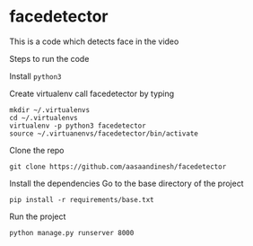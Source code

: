 # facedetector
This is a code which detects face in the video

Steps to run the code

Install ```python3``` 

Create virtualenv call facedetector by typing

```
mkdir ~/.virtualenvs
cd ~/.virtualenvs
virtualenv -p python3 facedetector
source ~/.virtuanenvs/facedetector/bin/activate
```
Clone the repo
```
git clone https://github.com/aasaandinesh/facedetector
```

Install the dependencies
Go to the base directory of the project
```
pip install -r requirements/base.txt
```

Run the project
```
python manage.py runserver 8000

```

